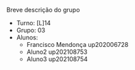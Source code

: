 Breve descrição do grupo

* Turno: [L]14
* Grupo: 03
* Alunos:
    - Francisco Mendonça up202006728 
    - Aluno2 up202108753
    - Aluno3 up202108754
